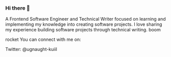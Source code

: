 ### Hi there 👋

A Frontend Software Engineer and Technical Writer focused on learning and implementing my knowledge into creating software projects. I love sharing my experience building software projects through technical writing. boom

rocket You can connect with me on:

Twitter: @ugnaught-kuiil


